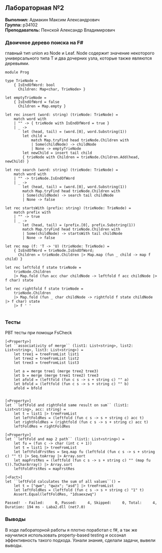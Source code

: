 ## Лабораторная №2

<b>Выполнил:</b> Адмакин Максим Александрович \
<b>Группа:</b> p34102 \
<b>Преподаватель:</b> Пенской Александр Владимирович

### Двоичное дерево поиска на F#
главный тип union из Node и Leaf. Node содержит значение некоторого универсального типа T и два дочерних узла, которые также являются деревьями.

```f#
module Prog

type TrieNode =
    { IsEndOfWord: bool
      Children: Map<char, TrieNode> }

let emptyTrieNode =
    { IsEndOfWord = false
      Children = Map.empty }

let rec insert (word: string) (trieNode: TrieNode) =
    match word with
    | "" -> { trieNode with IsEndOfWord = true }
    | _ ->
        let (head, tail) = (word.[0], word.Substring(1))
        let child = 
            match Map.tryFind head trieNode.Children with
            | Some(childNode) -> childNode
            | None -> emptyTrieNode
        let newChild = insert tail child
        { trieNode with Children = trieNode.Children.Add(head, newChild) }

let rec search (word: string) (trieNode: TrieNode) =
    match word with
    | "" -> trieNode.IsEndOfWord
    | _ ->
        let (head, tail) = (word.[0], word.Substring(1))
        match Map.tryFind head trieNode.Children with
        | Some(childNode) -> search tail childNode
        | None -> false

let rec startsWith (prefix: string) (trieNode: TrieNode) =
    match prefix with
    | "" -> true
    | _ ->
        let (head, tail) = (prefix.[0], prefix.Substring(1))
        match Map.tryFind head trieNode.Children with
        | Some(childNode) -> startsWith tail childNode
        | None -> false

let rec map (f: 'T -> 'U) (trieNode: TrieNode) =
    { IsEndOfWord = trieNode.IsEndOfWord;
      Children = trieNode.Children |> Map.map (fun _ child -> map f child) }

let rec leftfold f state trieNode =
    trieNode.Children 
    |> Map.fold (fun acc char childNode -> leftfold f acc childNode |> f char) state

let rec rightfold f state trieNode =
    trieNode.Children 
    |> Map.fold (fun _ char childNode -> rightfold f state childNode |> f char) state
    |> f ' '


```

### Тесты
PBT тесты при помощи FsCheck

```f#
[<Property>]
let ``associativity of merge`` (list1: List<string>, list2: List<string>, list3: List<string>) =
    let tree1 = treeFromList list1
    let tree2 = treeFromList list2
    let tree3 = treeFromList list3

    let a = merge tree1 (merge tree2 tree3)
    let b = merge (merge tree1 tree2) tree3
    let afold = (leftfold (fun c s -> s + string c) "" a)
    let bfold = (leftfold (fun c s -> s + string c) "" b)
    afold = bfold


[<Property>]
let ``leftFold and rightFold same result on sum`` (list1: List<string>, acc: string) =
    let t = list1 |> treeFromList
    let leftFoldRes = (leftfold (fun c s -> s + string c) acc t)
    let rightFoldRes = (rightfold (fun c s -> s + string c) acc t)
    leftFoldRes = rightFoldRes

[<Property>]
let ``leftFold and map 2 path`` (list1: List<string>) =
    let fu = (fun c -> char (int c + 1))
    let t = list1 |> treeFromList
    let leftFoldFrstRes = Seq.map fu (leftfold (fun c s -> s + string c) "" t) |> Seq.toArray |> Array.sort
    let mapFrstRes = (leftfold (fun c s -> s + string c) "" (map fu t)).ToCharArray() |> Array.sort
    leftFoldFrstRes = mapFrstRes

[<Fact>]
let ``leftFold calculates the sum of all values``() =
    let t = ["qwe"; "qwzx"; "asd"] |> treeFromList
    let leftFoldRes = (leftfold (fun c s -> s + string c) "1" t)
    Assert.Equal(leftFoldRes, "1dsaexzwq")

```


```
Passed!  - Failed:     0, Passed:     4, Skipped:     0, Total:     4, Duration: 194 ms - Laba2.dll (net7.0)

```

### Выводы
В ходе лабораторной работы я плотно поработал с f#, а так же научилися использовать property-based testing и осознал эффективность такого подхода. Узнали знания, сделали задачи, вывели выводы.
